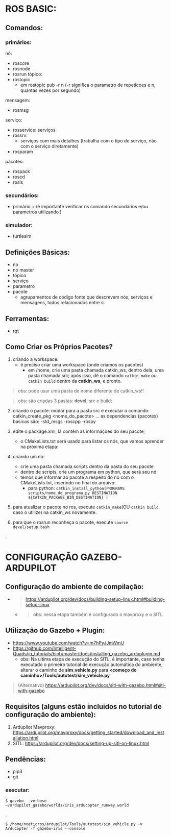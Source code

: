 # ROS BASIC:

## Comandos:

### primários:

nó:
* roscore
* rosnode
* rosrun
tópico:
* rostopic
    *  em rostopic pub -r n (-r significa o parametro de  repeticoes e n, quantas vezes por segundo)

mensagem:
* rosmsg

serviço:
* rosservice: serviços
* rossrv: 
    * serviços com mais detalhes
    (trabalha com o tipo de serviço, não com o serviço diretamente)
* rosparam

pacotes:
* rospack
* roscd
* rosls
	
### secundários:
* primário + <tab> <tab>
(é importante verificar os comando secundários e/ou parametros utilizando <tab> <tab>)

### simulador:
* turtlesim

## Definições Básicas:
* nó
* nó master
* tópico
* serviço
* parametro
* pacote
    * agrupamentos de código fonte que descrevem nós, serviços e mensagens, todos relacionados entre si

## Ferramentas:
* rqt

## Como Criar os Próprios Pacotes?
1. criando a workspace:
    * é preciso criar uma workspace (onde criamos os pacotes)
        * em /home, crie uma pasta chamada catkin_ws, dentro dela, uma pasta chamada src; após isso, dê o comando `catkin_make` ou `catkin build` dentro da **catkin_ws**, e pronto. 

> obs: pode usar uma pasta de nome diferente de catkin_ws!!

> obs: são criadas 3 pastas: **devel**, src e build;

2. criando o pacote:
    mudar para a pasta src e executar o comando:
    catkin_create_pkg <nome_do_pacote> <depend1> <depend2> ...
    as dependencias (pacotes) basicas são:
    -std_msgs 
    -roscpp
    -rospy

3. edite o package.xml, lá contém as informações do seu pacote;
    * o CMakeLists.txt será usado para listar os nós, que vamos aprender na próxima etapa:

4. criando um nó:
    * crie uma pasta chamada scripts dentro da pasta do seu pacote
    * dentro de scripts, crie um programa em python, que será seu nó
    * temos que informar ao pacote a respeito do nó com o CMakeLists.txt, inserindo no final do arquivo:
        * para python:
        `catkin_install_python(PROGRAMS scripts/nome_do_programa.py
        DESTINATION ${CATKIN_PACKAGE_BIN_DESTINATION}
        )`


5. para atualizar o pacote no ros, execute `catkin_make`(OU `catkin build`, caso o utilize) na catkin_ws novamente.

6. para que o rosrun reconheça o pacote, execute `source devel/setup.bash`

.

# CONFIGURAÇÃO GAZEBO-ARDUPILOT
## Configuração do ambiente de compilação:
* > https://ardupilot.org/dev/docs/building-setup-linux.html#building-setup-linux
    * >obs: nessa etapa também é configurado o mavproxy e o SITL

## Utilização do Gazebo + Plugin:
* https://www.youtube.com/watch?v=m7hPyJJmWmU
* https://github.com/Intelligent-Quads/iq_tutorials/blob/master/docs/installing_gazebo_arduplugin.md
    * obs: Na ultima etapa de execução do SITL, é importante, caso tenha executado o primeiro tutorial de execução automática do ambiente, alterar o caminho de **sim_vehicle.py** para **<começo do caminho>/Tools/autotest/sim_vehicle.py**
> (Alternativo) https://ardupilot.org/dev/docs/sitl-with-gazebo.html#sitl-with-gazebo

## Requisitos (alguns estão incluidos no tutorial de configuração do ambiente):
1. Ardupilot Mavproxy: https://ardupilot.org/mavproxy/docs/getting_started/download_and_installation.html
2. SITL: https://ardupilot.org/dev/docs/setting-up-sitl-on-linux.html

## Pendências:
* pip3
* git

### executar:
    $ gazebo --verbose ~/ardupilot_gazebo/worlds/iris_arducopter_runway.world
.

    $ /home/noeticros/ardupilot/Tools/autotest/sim_vehicle.py -v ArduCopter -f gazebo-iris --console